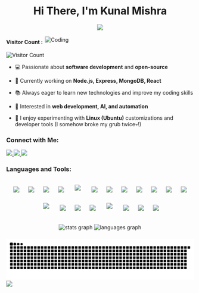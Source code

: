 <!--horizontal divider(gradiant)-->
<!-- <img src=""> -->


<h1 align="center">Hi There, I'm Kunal Mishra </h1>
<p align="center">
  <a href="https://git.io/typing-svg">
    <img src="https://readme-typing-svg.herokuapp.com?size=30&duration=3700&color=D891EF&center=true&vCenter=true&width=550&lines=Aspiring+Fullstack+Developer;BTech+Computer+Science+%40(MUJ);Interested+in+Open+Source;Exploring+MERN;Learning+New+Things"/>
  </a>
</p>

<!-- Coding GIF -->
<img align="right" alt="Coding" width="400" src="https://media3.giphy.com/media/v1.Y2lkPTc5MGI3NjExMWNhYmsxZXRzeWZndnJncHRrOHB4MWFqd2M2dWFqa3lrbHpnOXFncyZlcD12MV9pbnRlcm5hbF9naWZfYnlfaWQmY3Q9Zw/84SFZf1BKgzeny1WxQ/giphy.gif">
<!-- Visitor Counter -->
<div width = "20px">

<h4> Visitor Count : </h4> 

![Visitor Count](https://count.getloli.com/get/@Kunal224?theme=rule34)
</div>

<!--<div style="width: 20px; overflow: hidden;">
  <img src="https://count.getloli.com/get/@Ch-Kumar-Kartik?theme=booru-lewd" alt="Visitor Count" style="width: 25%; height: auto;">
</div>-->

- 💻 Passionate about **software development** and **open-source** 
 
- 🔨 Currently working on **Node.js, Express, MongoDB, React**
  
- 📚 Always eager to learn new technologies and improve my coding skills
  
- 🤖 Interested in **web development, AI, and automation**
  
- 🐧 I enjoy experimenting with **Linux (Ubuntu)** customizations and developer tools (I somehow broke my grub twice💀!)


<h3 align="left">Connect with Me:</h3>
<p align="left">
  <a href="https://linkedin.com/in/kunal-mishra-5j25" target="_blank">
    <img src="https://cdn.jsdelivr.net/gh/devicons/devicon/icons/linkedin/linkedin-original.svg" width="40"/>
  </a>
  <a href="https://x.com/Kunal_224u8138" target="_blank">
    <img src="https://www.vectorlogo.zone/logos/twitter/twitter-tile.svg" width="40"/>
  </a>
  <a href="mailto:kunal.pr.mishra@gmail.com" target="_blank">
    <img src="https://www.vectorlogo.zone/logos/gmail/gmail-icon.svg" width="40"/>
  </a>
</p>

<h3 align="left">Languages and Tools:</h3>

<p align="center">
  <img src="https://www.vectorlogo.zone/logos/linux/linux-icon.svg" width="40" style="margin: 10px;"/> 
  <img src="https://www.vectorlogo.zone/logos/ubuntu/ubuntu-tile.svg" width="40" style="margin: 10px;"/> 
  <img src="https://cdn.jsdelivr.net/gh/devicons/devicon@latest/icons/windows11/windows11-original.svg" width="40" style="margin: 10px;"/> 
  <img src="https://cdn.jsdelivr.net/gh/devicons/devicon/icons/git/git-original.svg" width="40" style="margin: 10px;"/> 
  <img src="https://upload.vectorlogo.zone/logos/github/images/47bfd2d4-712f-4dee-9315-f99c611b7598.svg" width="40" style="margin: 10px; background-color: white; padding: 5px; border-radius: 5px;"/>
  <img src="https://cdn.jsdelivr.net/gh/devicons/devicon@latest/icons/vscode/vscode-original.svg" width="40" style="margin: 10px;"/>
  <img src="https://cdn.jsdelivr.net/gh/devicons/devicon/icons/html5/html5-original.svg" width="40" style="margin: 10px;"/> 
  <img src="https://cdn.jsdelivr.net/gh/devicons/devicon/icons/css3/css3-original.svg" width="40" style="margin: 10px;"/> 
  <img src="https://cdn.jsdelivr.net/gh/devicons/devicon@latest/icons/tailwindcss/tailwindcss-original.svg" width="40" style="margin: 10px;"/> 
  <img src="https://cdn.jsdelivr.net/gh/devicons/devicon/icons/javascript/javascript-original.svg" width="40" style="margin: 10px;"/> 
  <img src="https://cdn.jsdelivr.net/gh/devicons/devicon/icons/react/react-original.svg" width="40" style="margin: 10px;"/> 
  <img src="https://www.vectorlogo.zone/logos/nodejs/nodejs-icon.svg" width="40" style="margin: 10px;"/> 
  <img src="https://cdn.jsdelivr.net/gh/devicons/devicon/icons/express/express-original.svg" width="40" style="margin: 10px; background-color: white; padding: 5px; border-radius: 5px;"/>
  <img src="https://cdn.jsdelivr.net/gh/devicons/devicon/icons/mongodb/mongodb-original.svg" width="40" style="margin: 10px;"/> 
  <img src="https://cdn.jsdelivr.net/gh/devicons/devicon@latest/icons/mysql/mysql-original.svg" width="40" style="margin: 10px;"/>
  <img src="https://cdn.jsdelivr.net/gh/devicons/devicon/icons/vite/vite-original.svg" width="40" style="margin: 10px;"/>   
  <img src="https://cdn.jsdelivr.net/gh/devicons/devicon/icons/vercel/vercel-original.svg" width="40" style="margin: 10px; background-color: white; padding: 5px; border-radius: 5px;"/>
  <img src="https://www.vectorlogo.zone/logos/getpostman/getpostman-icon.svg" width="40" style="margin: 10px;"/> 
  <img src="https://cdn.jsdelivr.net/gh/devicons/devicon@latest/icons/arduino/arduino-original.svg" width="40" style="margin: 10px;"/> 
  <img src="https://cdn.jsdelivr.net/gh/devicons/devicon@latest/icons/matlab/matlab-original.svg" width="40" style="margin: 10px;"/>
</p>

### 
###

<div align="center">
  <img src="https://github-readme-stats.vercel.app/api?username=Kunal-Mishra-5725&hide_title=false&hide_rank=false&show_icons=true&include_all_commits=true&count_private=true&theme=dracula&hide_border=false" height="150" alt="stats graph"/>
  <img src="https://github-readme-stats.vercel.app/api/top-langs?username=Kunal-Mishra-5725&layout=compact&langs_count=6&theme=dracula&hide_border=false" height="150" alt="languages graph"/>
</div>

####

###

<picture>
  <source media="(prefers-color-scheme: dark)" srcset="https://raw.githubusercontent.com/Kunal-Mishra-5725/Kunal-Mishra-5725/output/github-snake-dark.svg" />
  <source media="(prefers-color-scheme: light)" srcset="https://raw.githubusercontent.com/Kunal-Mishra-5725/Kunal-Mishra-5725/output/github-snake.svg" />
  <img alt="github contribution grid snake animation" src="https://raw.githubusercontent.com/Kunal-Mishra-5725/Kunal-Mishra-5725/output/github-snake.svg"/>
</picture>

<img src="https://user-images.githubusercontent.com/73097560/115834477-dbab4500-a447-11eb-908a-139a6edaec5c.gif">
